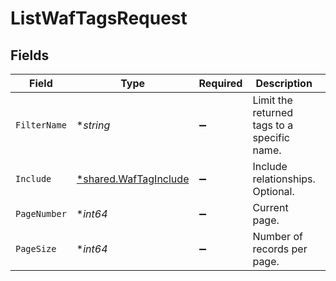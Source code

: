 # ListWafTagsRequest


## Fields

| Field                                                         | Type                                                          | Required                                                      | Description                                                   | Example                                                       |
| ------------------------------------------------------------- | ------------------------------------------------------------- | ------------------------------------------------------------- | ------------------------------------------------------------- | ------------------------------------------------------------- |
| `FilterName`                                                  | **string*                                                     | :heavy_minus_sign:                                            | Limit the returned tags to a specific name.                   |                                                               |
| `Include`                                                     | [*shared.WafTagInclude](../../models/shared/waftaginclude.md) | :heavy_minus_sign:                                            | Include relationships. Optional.                              | waf_rules                                                     |
| `PageNumber`                                                  | **int64*                                                      | :heavy_minus_sign:                                            | Current page.                                                 | 1                                                             |
| `PageSize`                                                    | **int64*                                                      | :heavy_minus_sign:                                            | Number of records per page.                                   | 20                                                            |